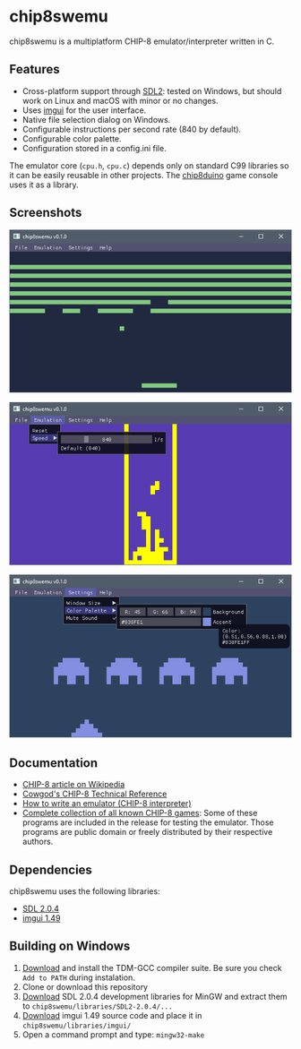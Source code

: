 # chip8swemu

chip8swemu is a multiplatform CHIP-8 emulator/interpreter written in C.

## Features

* Cross-platform support through [SDL2](http://libsdl.org): tested on Windows, but should work on Linux and macOS with minor or no changes.
* Uses [imgui](https://github.com/ocornut/imgui) for the user interface.
* Native file selection dialog on Windows.
* Configurable instructions per second rate (840 by default).
* Configurable color palette.
* Configuration stored in a config.ini file.

The emulator core (`cpu.h`, `cpu.c`) depends only on standard C99 libraries so it can be easily reusable in other projects. The [chip8duino](https://github.com/AlfonsoJLuna/chip8duino) game console uses it as a library.

## Screenshots

![breakout](/screenshots/breakout.png)

![tetris](/screenshots/tetris.png)

![invaders](/screenshots/invaders.png)

## Documentation

- [CHIP-8 article on Wikipedia](https://en.wikipedia.org/wiki/CHIP-8)
- [Cowgod's CHIP-8 Technical Reference](http://devernay.free.fr/hacks/chip8/C8TECH10.HTM)
- [How to write an emulator (CHIP-8 interpreter)](http://www.multigesture.net/articles/how-to-write-an-emulator-chip-8-interpreter/)
- [Complete collection of all known CHIP-8 games](http://www.chip8.com/?page=109): Some of these programs are included in the release for testing the emulator. Those programs are public domain or freely distributed by their respective authors.

## Dependencies

chip8swemu uses the following libraries:
- [SDL 2.0.4](http://libsdl.org)
- [imgui 1.49](https://github.com/ocornut/imgui)

## Building on Windows

1. [Download](http://tdm-gcc.tdragon.net/download) and install the TDM-GCC compiler suite. Be sure you check `Add to PATH` during instalation.
2. Clone or download this repository
3. [Download](https://www.libsdl.org/download-2.0.php) SDL 2.0.4 development libraries for MinGW and extract them to `chip8swemu/libraries/SDL2-2.0.4/...`
4. [Download](https://github.com/ocornut/imgui/releases) imgui 1.49 source code and place it in `chip8swemu/libraries/imgui/`
6. Open a command prompt and type: `mingw32-make`
